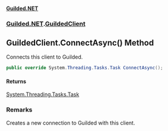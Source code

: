 #### [Guilded.NET](Guilded_NET_Base.md 'Guilded.NET.Base')
### [Guilded.NET](Guilded_NET_Base.md#Guilded_NET 'Guilded.NET').[GuildedClient](GuildedClient.md 'Guilded.NET.GuildedClient')
## GuildedClient.ConnectAsync() Method
Connects this client to Guilded.  
```csharp
public override System.Threading.Tasks.Task ConnectAsync();
```
#### Returns
[System.Threading.Tasks.Task](https://docs.microsoft.com/en-us/dotnet/api/System.Threading.Tasks.Task 'System.Threading.Tasks.Task')  
### Remarks
Creates a new connection to Guilded with this client.  
